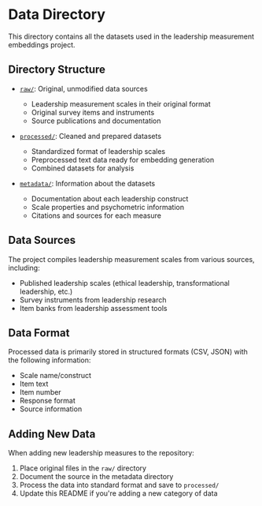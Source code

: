 # Data Directory

This directory contains all the datasets used in the leadership measurement embeddings project.

## Directory Structure

- [`raw/`](raw/README.md): Original, unmodified data sources
  - Leadership measurement scales in their original format
  - Original survey items and instruments
  - Source publications and documentation

- [`processed/`](processed/README.md): Cleaned and prepared datasets
  - Standardized format of leadership scales
  - Preprocessed text data ready for embedding generation
  - Combined datasets for analysis

- [`metadata/`](metadata/README.md): Information about the datasets
  - Documentation about each leadership construct
  - Scale properties and psychometric information
  - Citations and sources for each measure

## Data Sources

The project compiles leadership measurement scales from various sources, including:

- Published leadership scales (ethical leadership, transformational leadership, etc.)
- Survey instruments from leadership research
- Item banks from leadership assessment tools

## Data Format

Processed data is primarily stored in structured formats (CSV, JSON) with the following information:
- Scale name/construct
- Item text
- Item number
- Response format
- Source information

## Adding New Data

When adding new leadership measures to the repository:
1. Place original files in the `raw/` directory
2. Document the source in the metadata directory
3. Process the data into standard format and save to `processed/`
4. Update this README if you're adding a new category of data 